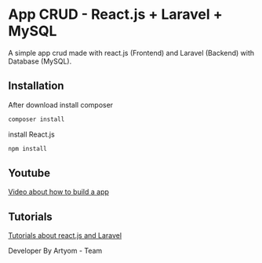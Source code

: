  
# App CRUD - React.js + Laravel  + MySQL

A simple app crud made with react.js (Frontend) and Laravel (Backend)  with Database (MySQL).

## Installation 
After download install composer

```bash
composer install
```
install React.js
```bash
npm install
```
 
## Youtube
 [Video about how to build a app](https://www.youtube.com/watch?v=-Ynn1dW9Hx0&list=PLWMdLTu9kHLo-L6PlejucSi0R_Wu74mqU)

## Tutorials
 [Tutorials about react.js and Laravel](https://www.tutofox.com/category/javascript/react/)

 
Developer By Artyom - Team  <tutofox/>
 
